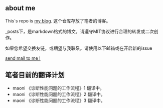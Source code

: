 ## about me

This`s repo is [my blog](https://murph.site/).
这个仓库存放了笔者的博客。

_posts下，是markdown格式的博文。请遵守MIT协议进行合理的转发或二次创作。

如果您希望交换友链，或期望与我联系。请使用以下邮箱或在开启新的issue

[send mail to me !](mailto:lion.zhang@mail.com)

## 笔者目前的翻译计划

* maoni 《诊断性能问题的工作流程》1 翻译中。
* maoni 《诊断性能问题的工作流程》2 翻译中。
* maoni 《诊断性能问题的工作流程》3 翻译中。